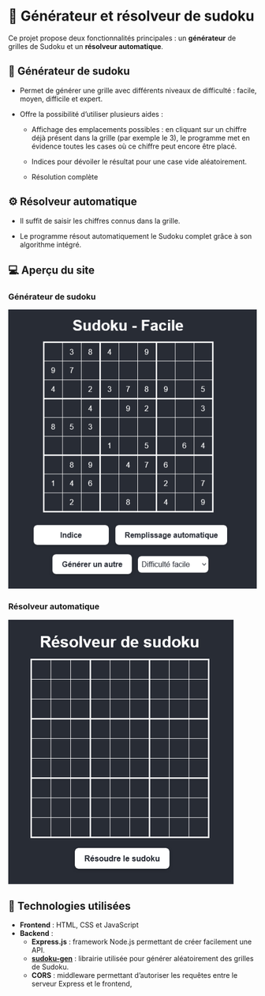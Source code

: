 # 🧩 Générateur et résolveur de sudoku
Ce projet propose deux fonctionnalités principales : un **générateur** de grilles de Sudoku et un **résolveur automatique**.
## 🎲 Générateur de sudoku
- Permet de générer une grille avec différents niveaux de difficulté : facile, moyen, difficile et expert.

- Offre la possibilité d’utiliser plusieurs aides :

    - Affichage des emplacements possibles : en cliquant sur un chiffre déjà présent dans la grille (par exemple le 3), le programme met en évidence toutes les cases où ce chiffre peut encore être placé.

    - Indices pour dévoiler le résultat pour une case vide aléatoirement.

    - Résolution complète

## ⚙️ Résolveur automatique
- Il suffit de saisir les chiffres connus dans la grille.

- Le programme résout automatiquement le Sudoku complet grâce à son algorithme intégré.

## 💻 Aperçu du site
### Générateur de sudoku
![Capture du générateur](/frontend/img/README/generateur.png)
### Résolveur automatique
![Capture du générateur](/frontend/img/README/resolveur.png)

## 🚀 Technologies utilisées
- **Frontend** : HTML, CSS et JavaScript
- **Backend** : 
    - **Express.js** : framework Node.js permettant de créer facilement une API.
    - **[sudoku-gen](https://www.npmjs.com/package/sudoku-gen)** : librairie utilisée pour générer aléatoirement des grilles de Sudoku.
    - **CORS** : middleware permettant d’autoriser les requêtes entre le serveur Express et le frontend,